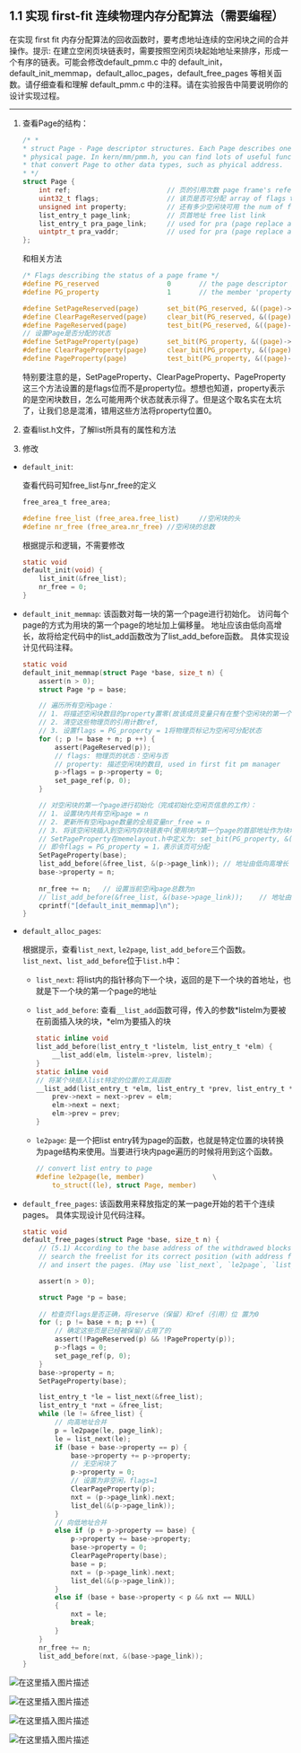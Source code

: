 ## 1.1 实现 first-fit 连续物理内存分配算法（需要编程）
在实现 first fit 内存分配算法的回收函数时，要考虑地址连续的空闲块之间的合并操作。提示:
在建立空闲页块链表时，需要按照空闲页块起始地址来排序，形成一个有序的链表。可能会修改default_pmm.c 中的 default_init，default_init_memmap，default_alloc_pages，default_free_pages 等相关函数。请仔细查看和理解 default_pmm.c 中的注释。请在实验报告中简要说明你的设计实现过程。

--- 


1. 查看Page的结构：
    ```c
    /* *
    * struct Page - Page descriptor structures. Each Page describes one
    * physical page. In kern/mm/pmm.h, you can find lots of useful functions
    * that convert Page to other data types, such as phyical address.
    * */
    struct Page {
        int ref;                        // 页的引用次数 page frame's reference counter
        uint32_t flags;                 // 该页是否可分配 array of flags that describe the status of the page frame
        unsigned int property;          // 还有多少空闲块可用 the num of free block, used in first fit pm manager
        list_entry_t page_link;         // 页首地址 free list link
        list_entry_t pra_page_link;     // used for pra (page replace algorithm)
        uintptr_t pra_vaddr;            // used for pra (page replace algorithm)
    };
    ```
    和相关方法
    ```c
    /* Flags describing the status of a page frame */
    #define PG_reserved                 0       // the page descriptor is reserved for kernel or unusable
    #define PG_property                 1       // the member 'property' is valid

    #define SetPageReserved(page)       set_bit(PG_reserved, &((page)->flags))
    #define ClearPageReserved(page)     clear_bit(PG_reserved, &((page)->flags))
    #define PageReserved(page)          test_bit(PG_reserved, &((page)->flags))
    // 设置Page是否分配的状态
    #define SetPageProperty(page)       set_bit(PG_property, &((page)->flags))  // 空闲
    #define ClearPageProperty(page)     clear_bit(PG_property, &((page)->flags))    //非空闲
    #define PageProperty(page)          test_bit(PG_property, &((page)->flags))

    ```
    特别要注意的是，SetPageProperty、ClearPageProperty、PageProperty这三个方法设置的是flags位而不是property位。想想也知道，property表示的是空闲块数目，怎么可能用两个状态就表示得了。但是这个取名实在太坑了，让我们总是混淆，错用这些方法将property位置0。


2. 查看list.h文件，了解list所具有的属性和方法

3. 修改
-  `default_init`: 

    查看代码可知free_list与nr_free的定义
    ```c
    free_area_t free_area;

    #define free_list (free_area.free_list)     //空闲块的头
    #define nr_free (free_area.nr_free) //空闲块的总数
    ```

    根据提示和逻辑，不需要修改

    ```c
    static void
    default_init(void) {
        list_init(&free_list);
        nr_free = 0;
    }
    ```

- `default_init_memmap`: 
    该函数对每一块的第一个page进行初始化。
    访问每个page的方式为用块的第一个page的地址加上偏移量。
    地址应该由低向高增长，故将给定代码中的list_add函数改为了list_add_before函数。
    具体实现设计见代码注释。
    ```c
    static void
    default_init_memmap(struct Page *base, size_t n) {
        assert(n > 0);
        struct Page *p = base;

        // 遍历所有空闲page：
        // 1. 将描述空闲块数目的property置零(故该成员变量只有在整个空闲块的第一个page中才有意义)->之后要特别注意这个，我们之前因为逻辑发生了混淆，给每个page的property都赋值了,
        // 2. 清空这些物理页的引用计数ref,
        // 3. 设置flags = PG_property = 1将物理页标记为空闲可分配状态
        for (; p != base + n; p ++) {
            assert(PageReserved(p));
            // flags: 物理页的状态：空闲与否
            // property: 描述空闲块的数目, used in first fit pm manager
            p->flags = p->property = 0; 
            set_page_ref(p, 0);        
        }

        // 对空闲块的第一个page进行初始化（完成初始化空闲页信息的工作）：
        // 1. 设置块内共有空闲page = n
        // 2. 更新所有空闲page数量的全局变量nr_free = n
        // 3. 将该空闲块插入到空闲内存块链表中(使用块内第一个page的首部地址作为块地址)
        // SetPageProperty在memelayout.h中定义为: set_bit(PG_property, &((page)->flags))
        // 即令flags = PG_property = 1，表示该页可分配
        SetPageProperty(base);
        list_add_before(&free_list, &(p->page_link)); // 地址由低向高增长
        base->property = n;
        
        nr_free += n;   // 设置当前空闲page总数为n
        // list_add_before(&free_list, &(base->page_link));    // 地址由低向高增长
        cprintf("[default_init_memmap]\n");
    }
    ```
- `default_alloc_pages`:


    根据提示，查看`list_next`, `le2page`, `list_add_before`三个函数。
    `list_next`、`list_add_before`位于`list.h`中：
    
    - `list_next`: 将list内的指针移向下一个块，返回的是下一个块的首地址，也就是下一个块的第一个page的地址
    - `list_add_before`: 
        查看`__list_add`函数可得，传入的参数\*listelm为要被在前面插入块的块，\*elm为要插入的块
        ```c
        static inline void
        list_add_before(list_entry_t *listelm, list_entry_t *elm) {
            __list_add(elm, listelm->prev, listelm);
        }
        static inline void
        // 将某个块插入list特定的位置的工具函数
        __list_add(list_entry_t *elm, list_entry_t *prev, list_entry_t *next) {
            prev->next = next->prev = elm;
            elm->next = next;
            elm->prev = prev;
        }
        ```

    - `le2page`: 
        是一个把list entry转为page的函数，也就是特定位置的块转换为page结构来使用。当要进行块内page遍历的时候将用到这个函数。
        ```c
        // convert list entry to page
        #define le2page(le, member)                 \
            to_struct((le), struct Page, member)
        ```
- `default_free_pages`:
    该函数用来释放指定的某一page开始的若干个连续pages。
    具体实现设计见代码注释。
    ```c
    static void
    default_free_pages(struct Page *base, size_t n) {
        // (5.1) According to the base address of the withdrawed blocks, 
        // search the freelist for its correct position (with address from low to high), 
        // and insert the pages. (May use `list_next`, `le2page`, `list_add_before`)

        assert(n > 0);

        struct Page *p = base;
        
        // 检查页flags是否正确，将reserve（保留）和ref（引用）位 置为0
        for (; p != base + n; p ++) {
            // 确定这些页是已经被保留/占用了的
            assert(!PageReserved(p) && !PageProperty(p));
            p->flags = 0;
            set_page_ref(p, 0);
        }
        base->property = n;
        SetPageProperty(base);

        list_entry_t *le = list_next(&free_list);
        list_entry_t *nxt = &free_list;
        while (le != &free_list) {
            // 向高地址合并
            p = le2page(le, page_link);
            le = list_next(le);
            if (base + base->property == p) {
                base->property += p->property;
                // 无空闲块了
                p->property = 0;
                // 设置为非空闲，flags=1
                ClearPageProperty(p);
                nxt = (p->page_link).next;
                list_del(&(p->page_link));
            }
            // 向低地址合并
            else if (p + p->property == base) {
                p->property += base->property;
                base->property = 0;
                ClearPageProperty(base);
                base = p;
                nxt = (p->page_link).next;
                list_del(&(p->page_link));
            }
            else if (base + base->property < p && nxt == NULL)
            {
                nxt = le;
                break;
            }
        }
        nr_free += n;
        list_add_before(nxt, &(base->page_link));
    }
    ```

![在这里插入图片描述](https://img-blog.csdnimg.cn/20201127182157368.png)

![在这里插入图片描述](https://img-blog.csdnimg.cn/20201127182115325.png)

![在这里插入图片描述](https://img-blog.csdnimg.cn/20201127182251445.png)

![在这里插入图片描述](https://img-blog.csdnimg.cn/20201127182322634.png)
